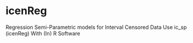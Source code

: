 # icenReg
Regression Semi-Parametric models for Interval Censored Data Use ic_sp (icenReg) With (In) R Software
